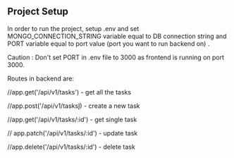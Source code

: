 ## Project Setup



In order to run the project, setup .env and set MONGO_CONNECTION_STRING variable equal to DB connection string and PORT variable equal to port value (port you want to run backend on) .



Caution : Don't set PORT in .env file to 3000 as frontend is running on port 3000.



Routes in backend are: 

//app.get('/api/v1/tasks')   - get all the tasks 

//app.post('/api/v1/tasksĮ) - create a new task 

//app.get('/api/v1/tasks/:id') - get single task

// app.patch('/api/v1/tasks/:id') - update task 

//app.delete('/api/v1/tasks/:id')   - delete task
